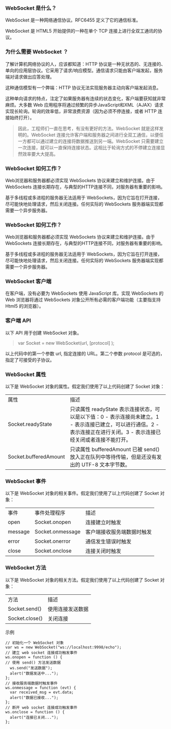 ### WebSocket 是什么？

WebSocket 是一种网络通信协议。RFC6455 定义了它的通信标准。

WebSocket 是 HTML5 开始提供的一种在单个 TCP 连接上进行全双工通讯的协议。

### 为什么需要 WebSocket ？

了解计算机网络协议的人，应该都知道：HTTP 协议是一种无状态的、无连接的、单向的应用层协议。它采用了请求/响应模型。通信请求只能由客户端发起，服务端对请求做出应答处理。

这种通信模型有一个弊端：HTTP 协议无法实现服务器主动向客户端发起消息。

这种单向请求的特点，注定了如果服务器有连续的状态变化，客户端要获知就非常麻烦。大多数 Web 应用程序将通过频繁的异步JavaScript和XML（AJAX）请求实现长轮询。轮询的效率低，非常浪费资源（因为必须不停连接，或者 HTTP 连接始终打开）。

> 因此，工程师们一直在思考，有没有更好的方法。WebSocket 就是这样发明的。WebSocket 连接允许客户端和服务器之间进行全双工通信，以便任一方都可以通过建立的连接将数据推送到另一端。WebSocket 只需要建立一次连接，就可以一直保持连接状态。这相比于轮询方式的不停建立连接显然效率要大大提高。

### WebSocket 如何工作？
Web浏览器和服务器都必须实现 WebSockets 协议来建立和维护连接。由于 WebSockets 连接长期存在，与典型的HTTP连接不同，对服务器有重要的影响。

基于多线程或多进程的服务器无法适用于 WebSockets，因为它旨在打开连接，尽可能快地处理请求，然后关闭连接。任何实际的 WebSockets 服务器端实现都需要一个异步服务器。

### WebSocket 如何工作？
Web浏览器和服务器都必须实现 WebSockets 协议来建立和维护连接。由于 WebSockets 连接长期存在，与典型的HTTP连接不同，对服务器有重要的影响。

基于多线程或多进程的服务器无法适用于 WebSockets，因为它旨在打开连接，尽可能快地处理请求，然后关闭连接。任何实际的 WebSockets 服务器端实现都需要一个异步服务器。

### WebSocket 客户端
在客户端，没有必要为 WebSockets 使用 JavaScript 库。实现 WebSockets 的 Web 浏览器将通过 WebSockets 对象公开所有必需的客户端功能（主要指支持 Html5 的浏览器）。

### 客户端 API
以下 API 用于创建 WebSocket 对象。

> var Socket = new WebSocket(url, [protocol] );


以上代码中的第一个参数 url, 指定连接的 URL。第二个参数 protocol 是可选的，指定了可接受的子协议。


### WebSocket 属性

以下是 WebSocket 对象的属性。假定我们使用了以上代码创建了 Socket 对象：

<table>
	<tr>
		<td>属性</td>
		<td>描述</td>
	</tr>
	<tr>
		<td>Socket.readyState</td>
		<td>只读属性 readyState 表示连接状态，可以是以下值：0 - 表示连接尚未建立。1 - 表示连接已建立，可以进行通信。2 - 表示连接正在进行关闭。3 - 表示连接已经关闭或者连接不能打开。</td>
	</tr>
	<tr>
		<td>Socket.bufferedAmount</td>
		<td>只读属性 bufferedAmount 已被 send() 放入正在队列中等待传输，但是还没有发出的 UTF-8 文本字节数。</td>
	</tr>
</table>

### WebSocket 事件

以下是 WebSocket 对象的相关事件。假定我们使用了以上代码创建了 Socket 对象：

<table>
	<tr>
		<td>事件</td>
		<td>事件处理程序</td>
		<td>描述</td>
	</tr>
	<tr>
		<td>open</td>
		<td>Socket.onopen</td>
		<td>连接建立时触发</td>
	</tr>
	<tr>
		<td>message</td>
		<td>Socket.onmessage</td>
		<td>客户端接收服务端数据时触发</td>
	</tr>
	<tr>
		<td>error</td>
		<td>Socket.onerror</td>
		<td>通信发生错误时触发</td>
	</tr>
	<tr>
		<td>close</td>
		<td>Socket.onclose</td>
		<td>连接关闭时触发</td>
	</tr>
</table>	

### WebSocket 方法
以下是 WebSocket 对象的相关方法。假定我们使用了以上代码创建了 Socket 对象：
<table>
	<tr>
		<td>
			方法
		</td>
		<td>
			描述
		</td>
	</tr>
	<tr>
		<td>
			Socket.send()
		</td>
		<td>
			使用连接发送数据
		</td>
	</tr>
	<tr>
		<td>
			Socket.close()
		</td>
		<td>
			关闭连接
		</td>
	</tr>
</table>

示例

```
// 初始化一个 WebSocket 对象  
var ws = new WebSocket("ws://localhost:9998/echo");  
// 建立 web socket 连接成功触发事件  
ws.onopen = function () {  
// 使用 send() 方法发送数据  
  ws.send("发送数据");  
  alert("数据发送中...");  
};  
// 接收服务端数据时触发事件  
ws.onmessage = function (evt) {  
  var received_msg = evt.data;  
  alert("数据已接收...");  
};  
// 断开 web socket 连接成功触发事件  
ws.onclose = function () {  
  alert("连接已关闭...");  
};  
```